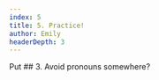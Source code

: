```yaml
---
index: 5
title: 5. Practice!
author: Emily
headerDepth: 3
---
```


Put ## 3. Avoid pronouns somewhere?